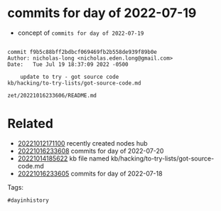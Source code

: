 # commits for day of 2022-07-19

- concept of `commits for day of 2022-07-19`

```

commit f9b5c88bff2bdbcf069469fb2b558de939f89b0e
Author: nicholas-long <nicholas.eden.long@gmail.com>
Date:   Tue Jul 19 18:37:09 2022 -0500

    update to try - got source code
kb/hacking/to-try-lists/got-source-code.md
```

` zet/20221016233606/README.md `

# Related

- [20221012171100](/zet/20221012171100/README.md) recently created nodes hub
- [20221016233608](/zet/20221016233608/README.md) commits for day of 2022-07-20
- [20221014185622](/zet/20221014185622/README.md) kb file named kb/hacking/to-try-lists/got-source-code.md
- [20221016233605](/zet/20221016233605/README.md) commits for day of 2022-07-18

Tags:

    #dayinhistory
